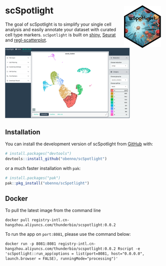 
<!-- README.md is generated from README.Rmd. Please edit that file -->

# scSpotlight <a href="https://obenno.github.io/scSpotlight/"><img src="man/figures/logo.png" align="right" height="138" /></a>

<!-- badges: start -->

<!-- badges: end -->

The goal of scSpotlight is to simplify your single cell analysis and
easily annotate your dataset with curated cell type markers.
`scSpotlight` is built on [shiny](https://shiny.posit.co/),
[Seurat](https://satijalab.org/seurat/) and
[regl-scatterplot](https://github.com/flekschas/regl-scatterplot).

<img src="inst/images/scSpotlight_landingFigure.png" width="80%" />

## Installation

You can install the development version of scSpotlight from
[GitHub](https://github.com/) with:

``` r
# install.packages("devtools")
devtools::install_github("obenno/scSpotlight")
```

or a much faster installation with `pak`:

``` r
# install.packages("pak")
pak::pkg_install("obenno/scSpotlight")
```

## Docker

To pull the latest image from the command line

    docker pull registry-intl.cn-hangzhou.aliyuncs.com/thunderbio/scspotlight:0.0.2

To run the app on `port:8081`, please use the command below:

    docker run -p 8081:8081 registry-intl.cn-hangzhou.aliyuncs.com/thunderbio/scspotlight:0.0.2 Rscript -e 'scSpotlight::run_app(options = list(port=8081, host="0.0.0.0", launch.browser = FALSE), runningMode="processing")'
